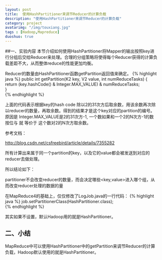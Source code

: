 ```yaml
---
layout: post
title:  使用HashPartitioner来调节Reducer的计算负载
description: "使用HashPartitioner来调节Reducer的计算负载"
category: project
avatarimg: "/img/touxiang.jpg"
tags : [Hadoop,Mapreduce]
duoshuo: true
---
```


##一、实验内容
本节介绍如何使用HashPartitioner将Mapper的输出按照key进行分组后交给Reducer来处理。合理的分组策略将使得每个Reducer获得的计算负载差距不大，从而整体reduce的性能更加均衡。

<!-- more -->

Reducer的数量由HashPartitioner函数getPartition返回值来确定。
{% highlight java %}
public int getPartition(K2 key, V2 value, int numReduceTasks) {  
    return (key.hashCode() & Integer.MAX_VALUE) & numReduceTasks;  
}  
{% endhighlight %}

上面的代码表示根据key的hash code 除以2的31次方后取余数，用该余数再次除以reducer的数量，再取余数。得到的结果才是这个key对应的partition的编号。
原因是 Integer.MAX_VALUE是2的31次方-1, 一个数如果和一个2的N次方-1的数 按位与 就 等价于 这个数对2的N次方取余数。

参考文档：

http://blog.csdn.net/csfreebird/article/details/7355282

所有计算出来属于同一个partition的key，以及它的value都会被发送到对应的reducer去做处理。

所以结论如下：

partitioner不会改变reducer的数量，而会决定哪些<key,value>进入哪个组，从而改变reducer处理的数据的量

在MapReduce4的基础上，仅仅修改了LogJob.java的一行代码：
{% highlight java %}
job.setPartitionerClass(HashPartitioner.class);   
{% endhighlight %}

其实如果不设置，默认Hadoop用的就是HashPartitioner。

## 二、小结

MapReduce中可以使用HashPartitioner中的getPartition来调节Reducer的计算负载，Hadoop默认使用的就是HashPartitioner。
